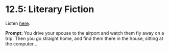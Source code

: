# 12.5: Literary Fiction 

Listen [here](http://www.writingexcuses.com/2017/01/29/12-5-literary-fiction/). 

**Prompt:** You drive your spouse to the airport and watch them fly away on a trip. Then you go straight home, and find them there in the house, sitting at the computer…
